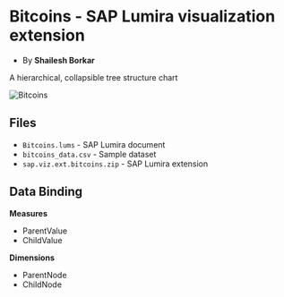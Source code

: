 Bitcoins - SAP Lumira visualization extension
=================================================
* By <strong>Shailesh Borkar</strong><br>

A hierarchical, collapsible tree structure chart

![Bitcoins](https://github.com/SAP/lumira-extension-viz/blob/master/Bitcoins/Bitcoins.PNG)

Files
-----------
* `Bitcoins.lums` - SAP Lumira document
* `bitcoins_data.csv` - Sample dataset
* `sap.viz.ext.bitcoins.zip` - SAP Lumira extension

Data Binding
-------------
<strong>Measures</strong>
* ParentValue
* ChildValue

<strong>Dimensions</strong>
* ParentNode
* ChildNode

